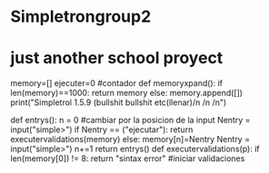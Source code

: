   # Simpletrongroup2
  # just another school proyect 
memory=[]
ejecuter=0 #contador
def memoryxpand():
	if len(memory)==1000:
		return memory
	else:
		memory.append([])
print("Simpletrol 1.5.9 (bullshit bullshit etc(llenar)/n /n /n")

def entrys():
	n = 0 #cambiar por la posicion de la input
	Nentry = input("simple>")
	if Nentry == ("ejecutar"):
		return executervalidations(memory)
	else:
		memory[n]=Nentry
		Nentry = input("simple>")
		n+=1
		return entrys()
def executervalidations(p):
		if len(memory[0]) != 8:
			return "sintax error"
		 #iniciar validaciones
	
